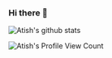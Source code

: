 ### Hi there 👋

![Atish's github stats](https://github-readme-stats.vercel.app/api?username=aetiss&show_icons=true&theme=radical)

![Atish's Profile View Count](https://komarev.com/ghpvc/?username=aetiss)

<!--
**aetiss/aetiss** is a ✨ _special_ ✨ repository because its `README.md` (this file) appears on your GitHub profile.

Here are some ideas to get you started:

- 🔭 I’m currently working on ...
- 🌱 I’m currently learning ...
- 👯 I’m looking to collaborate on ...
- 🤔 I’m looking for help with ...
- 💬 Ask me about ...
- 📫 How to reach me: ...
- 😄 Pronouns: ...
- ⚡ Fun fact: ...
-->
